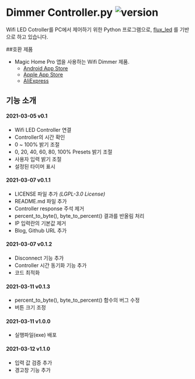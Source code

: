 # Dimmer Controller.py ![version](https://img.shields.io/badge/version-1.1.0-blue)
Wifi LED Cotroller를 PC에서 제어하기 위한 Python 프로그램으로,
[flux_led](https://github.com/beville/flux_led) 를 기반으로 하고 있습니다.

##호환 제품
* Magic Home Pro 앱을 사용하는 Wifi Dimmer 제품.
    * [Android App Store](https://play.google.com/store/apps/details?id=com.zengge.wifi&hl=en&gl=us)
    * [Apple App Store](https://apps.apple.com/us/app/magic-home-pro/id1187808229)
    * [AliExpress](https://ko.aliexpress.com/wholesale?catId=0&initiative_id=SB_20210307042017&origin=y&SearchText=magic+home+wifi+controller)

## 기능 소개
#### 2021-03-05 v0.1
* Wifi LED Controller 연결
* Controller의 시간 확인
* 0 ~ 100% 밝기 조절
* 0, 20, 40, 60, 80, 100% Presets 밝기 조절
* 사용자 입력 밝기 조절
* 설정된 타이머 표시

#### 2021-03-07 v0.1.1
* LICENSE 파일 추가 _(LGPL-3.0 License)_
* README.md 파일 추가
* Controller response 주석 제거
* percent_to_byte(), byte_to_percent() 결과를 반올림 처리
* IP 입력란의 기본값 제거
* Blog, Github URL 추가

#### 2021-03-07 v0.1.2
* Disconnect 기능 추가
* Controller 시간 동기화 기능 추가
* 코드 최적화

#### 2021-03-11 v0.1.3
* percent_to_byte(), byte_to_percent() 함수의 버그 수정
* 버튼 크기 조정

#### 2021-03-11 v1.0.0
* 실행파일(exe) 배포

#### 2021-03-12 v1.1.0
* 입력 값 검증 추가
* 경고창 기능 추가